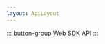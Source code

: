 ```yaml
---
layout: ApiLayout
---
```


::: button-group
[Web SDK API](https://docs-im-beta.easemob.com/jsdoc/index.html)
:::
